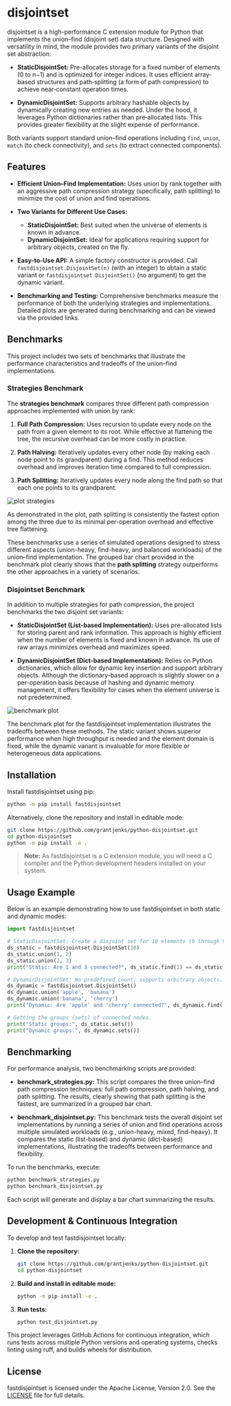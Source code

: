 # disjointset

disjointset is a high-performance C extension module for Python that implements the union–find (disjoint set) data structure. Designed with versatility in mind, the module provides two primary variants of the disjoint set abstraction:

- **StaticDisjointSet:**
  Pre-allocates storage for a fixed number of elements (0 to n−1) and is optimized for integer indices. It uses efficient array‐based structures and path‐splitting (a form of path compression) to achieve near‑constant operation times.

- **DynamicDisjointSet:**
  Supports arbitrary hashable objects by dynamically creating new entries as needed. Under the hood, it leverages Python dictionaries rather than pre‐allocated lists. This provides greater flexibility at the slight expense of performance.

Both variants support standard union–find operations including `find`, `union`, `match` (to check connectivity), and `sets` (to extract connected components).

## Features

- **Efficient Union–Find Implementation:**
  Uses union by rank together with an aggressive path compression strategy (specifically, path splitting) to minimize the cost of union and find operations.

- **Two Variants for Different Use Cases:**
  - **StaticDisjointSet:** Best suited when the universe of elements is known in advance.
  - **DynamicDisjointSet:** Ideal for applications requiring support for arbitrary objects, created on the fly.

- **Easy-to-Use API:**
  A simple factory constructor is provided. Call `fastdisjointset.DisjointSet(n)` (with an integer) to obtain a static variant or `fastdisjointset.DisjointSet()` (no argument) to get the dynamic variant.

- **Benchmarking and Testing:**
  Comprehensive benchmarks measure the performance of both the underlying strategies and implementations. Detailed plots are generated during benchmarking and can be viewed via the provided links.

## Benchmarks

This project includes two sets of benchmarks that illustrate the performance characteristics and tradeoffs of the union–find implementations.

### Strategies Benchmark

The **strategies benchmark** compares three different path compression approaches implemented with union by rank:

1. **Full Path Compression:**
   Uses recursion to update every node on the path from a given element to its root. While effective at flattening the tree, the recursive overhead can be more costly in practice.

2. **Path Halving:**
   Iteratively updates every other node (by making each node point to its grandparent) during a find. This method reduces overhead and improves iteration time compared to full compression.

3. **Path Splitting:**
   Iteratively updates every node along the find path so that each one points to its grandparent.

![plot strategies](https://github.com/grantjenks/python-disjointset/blob/main/plot-strategies.png?raw=true)

As demonstrated in the plot, path splitting is consistently the fastest option among the three due to its minimal per-operation overhead and effective tree flattening.

These benchmarks use a series of simulated operations designed to stress different aspects (union-heavy, find-heavy, and balanced workloads) of the union–find implementation. The grouped bar chart provided in the benchmark plot clearly shows that the **path splitting** strategy outperforms the other approaches in a variety of scenarios.

### Disjointset Benchmark

In addition to multiple strategies for path compression, the project benchmarks the two disjoint set variants:

- **StaticDisjointSet (List-based Implementation):**
  Uses pre-allocated lists for storing parent and rank information. This approach is highly efficient when the number of elements is fixed and known in advance. Its use of raw arrays minimizes overhead and maximizes speed.

- **DynamicDisjointSet (Dict-based Implementation):**
  Relies on Python dictionaries, which allow for dynamic key insertion and support arbitrary objects. Although the dictionary-based approach is slightly slower on a per-operation basis because of hashing and dynamic memory management, it offers flexibility for cases when the element universe is not predetermined.

![benchmark plot](https://github.com/grantjenks/python-disjointset/blob/main/plot-disjointset.png?raw=true)

The benchmark plot for the fastdisjointset implementation illustrates the tradeoffs between these methods. The static variant shows superior performance when high throughput is needed and the element domain is fixed, while the dynamic variant is invaluable for more flexible or heterogeneous data applications.

## Installation

Install fastdisjointset using pip:

```bash
python -m pip install fastdisjointset
```

Alternatively, clone the repository and install in editable mode:

```bash
git clone https://github.com/grantjenks/python-disjointset.git
cd python-disjointset
python -m pip install -e .
```

> **Note:** As fastdisjointset is a C extension module, you will need a C compiler and the Python development headers installed on your system.

## Usage Example

Below is an example demonstrating how to use fastdisjointset in both static and dynamic modes:

```python
import fastdisjointset

# StaticDisjointSet: Create a disjoint set for 10 elements (0 through 9).
ds_static = fastdisjointset.DisjointSet(10)
ds_static.union(1, 2)
ds_static.union(2, 3)
print("Static: Are 1 and 3 connected?", ds_static.find(1) == ds_static.find(3))  # Expected output: True

# DynamicDisjointSet: No predefined count; supports arbitrary objects.
ds_dynamic = fastdisjointset.DisjointSet()
ds_dynamic.union('apple', 'banana')
ds_dynamic.union('banana', 'cherry')
print("Dynamic: Are 'apple' and 'cherry' connected?", ds_dynamic.find('apple') == ds_dynamic.find('cherry'))  # Expected output: True

# Getting the groups (sets) of connected nodes.
print("Static groups:", ds_static.sets())
print("Dynamic groups:", ds_dynamic.sets())
```

## Benchmarking

For performance analysis, two benchmarking scripts are provided:

- **benchmark_strategies.py:**
  This script compares the three union–find path compression techniques: full path compression, path halving, and path splitting. The results, clearly showing that path splitting is the fastest, are summarized in a grouped bar chart.

- **benchmark_disjointset.py:**
  This benchmark tests the overall disjoint set implementations by running a series of union and find operations across multiple simulated workloads (e.g., union-heavy, mixed, find-heavy). It compares the static (list-based) and dynamic (dict-based) implementations, illustrating the tradeoffs between performance and flexibility.

To run the benchmarks, execute:

```bash
python benchmark_strategies.py
python benchmark_disjointset.py
```

Each script will generate and display a bar chart summarizing the results.

## Development & Continuous Integration

To develop and test fastdisjointset locally:

1. **Clone the repository:**

   ```bash
   git clone https://github.com/grantjenks/python-disjointset.git
   cd python-disjointset
   ```

2. **Build and install in editable mode:**

   ```bash
   python -m pip install -e .
   ```

3. **Run tests:**

   ```bash
   python test_disjointset.py
   ```

This project leverages GitHub Actions for continuous integration, which runs tests across multiple Python versions and operating systems, checks linting using ruff, and builds wheels for distribution.

## License

fastdisjointset is licensed under the Apache License, Version 2.0. See the [LICENSE](LICENSE) file for full details.
